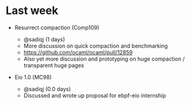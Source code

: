 # Last week

- Resurrect compaction (Comp109)
  - @sadiqj (1 days)
  - More discussion on quick compaction and benchmarking
  - https://github.com/ocaml/ocaml/pull/12859
  - Also yet more discussion and prototyping on huge compaction / transparent huge pages

- Eio 1.0 (MC98)
  - @sadiqj (0.0 days)
  - Discussed and wrote up proposal for ebpf-eio internship
